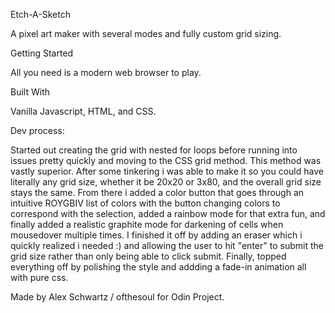 Etch-A-Sketch

A pixel art maker with several modes and fully custom grid sizing.

Getting Started

All you need is a modern web browser to play. 

Built With

Vanilla Javascript, HTML, and CSS.

Dev process:

Started out creating the grid with nested for loops before running into issues pretty quickly and moving to the CSS grid method. This method was vastly superior. After some tinkering i was able to make it so you could have literally any grid size, whether it be 20x20 or 3x80, and the overall grid size stays the same. From there i added a color button that goes through an intuitive ROYGBIV list of colors with the button changing colors to correspond with the selection, added a rainbow mode for that extra fun, and finally added a realistic graphite mode for darkening of cells when mousedover multiple times. I finished it off by adding an eraser which i quickly realized i needed :) and allowing the user to hit "enter" to submit the grid size rather than only being able to click submit. Finally, topped everything off by polishing the style and addding a fade-in animation all with pure css. 

Made by Alex Schwartz / ofthesoul for Odin Project.
